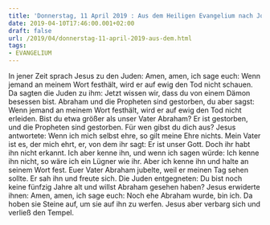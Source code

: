```yaml
---
title: 'Donnerstag, 11 April 2019 : Aus dem Heiligen Evangelium nach Johannes - Joh 8,51-59.'
date: 2019-04-10T17:46:00.001+02:00
draft: false
url: /2019/04/donnerstag-11-april-2019-aus-dem.html
tags: 
- EVANGELIUM
---
```


In jener Zeit sprach Jesus zu den Juden: Amen, amen, ich sage euch: Wenn jemand an meinem Wort festhält, wird er auf ewig den Tod nicht schauen. Da sagten die Juden zu ihm: Jetzt wissen wir, dass du von einem Dämon besessen bist. Abraham und die Propheten sind gestorben, du aber sagst: Wenn jemand an meinem Wort festhält, wird er auf ewig den Tod nicht erleiden. Bist du etwa größer als unser Vater Abraham? Er ist gestorben, und die Propheten sind gestorben. Für wen gibst du dich aus? Jesus antwortete: Wenn ich mich selbst ehre, so gilt meine Ehre nichts. Mein Vater ist es, der mich ehrt, er, von dem ihr sagt: Er ist unser Gott. Doch ihr habt ihn nicht erkannt. Ich aber kenne ihn, und wenn ich sagen würde: Ich kenne ihn nicht, so wäre ich ein Lügner wie ihr. Aber ich kenne ihn und halte an seinem Wort fest. Euer Vater Abraham jubelte, weil er meinen Tag sehen sollte. Er sah ihn und freute sich. Die Juden entgegneten: Du bist noch keine fünfzig Jahre alt und willst Abraham gesehen haben? Jesus erwiderte ihnen: Amen, amen, ich sage euch: Noch ehe Abraham wurde, bin ich. Da hoben sie Steine auf, um sie auf ihn zu werfen. Jesus aber verbarg sich und verließ den Tempel.